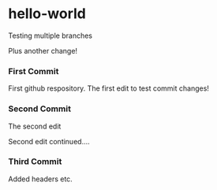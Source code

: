 # hello-world

Testing multiple branches

Plus another change!

### First Commit
First github respository. The first edit to test commit changes!

### Second Commit
The second edit

Second edit continued....

### Third Commit
Added headers etc.

